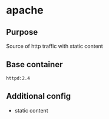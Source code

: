 # apache

## Purpose

Source of http traffic with static content

## Base container

`httpd:2.4`

## Additional config

- static content